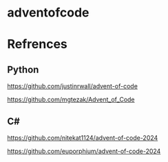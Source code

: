 # adventofcode

# Refrences
## Python 
https://github.com/justinrwall/advent-of-code

https://github.com/mgtezak/Advent_of_Code

## C#
https://github.com/nitekat1124/advent-of-code-2024

https://github.com/euporphium/advent-of-code-2024
